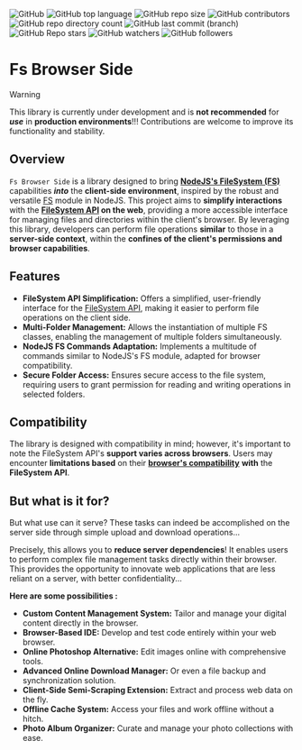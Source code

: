 ![GitHub](https://img.shields.io/github/license/WaRtr0/FsBrowserSide) ![GitHub top language](https://img.shields.io/github/languages/top/WaRtr0/FsBrowserSide) ![GitHub repo size](https://img.shields.io/github/repo-size/WaRtr0/FsBrowserSide) ![GitHub contributors](https://img.shields.io/github/contributors/WaRtr0/FsBrowserSide) ![GitHub repo directory count](https://img.shields.io/github/directory-file-count/WaRtr0/FsBrowserSide) ![GitHub last commit (branch)](https://img.shields.io/github/last-commit/WaRtr0/FsBrowserSide/master) ![GitHub Repo stars](https://img.shields.io/github/stars/WaRtr0/FsBrowserSide) ![GitHub watchers](https://img.shields.io/github/watchers/WaRtr0/FsBrowserSide) ![GitHub followers](https://img.shields.io/github/followers/WaRtr0)

# Fs Browser Side

> [!warning]
> This library is currently under development and is **not recommended** for ***use*** in **production environments**!!! Contributions are welcome to improve its functionality and stability.

## Overview

`Fs Browser Side` is a library designed to bring **[NodeJS's FileSystem (FS)](https://nodejs.org/api/fs.html)** capabilities ___into___ the **client-side environment**, inspired by the robust and versatile [FS](https://nodejs.org/api/fs.html) module in NodeJS. This project aims to **simplify interactions** with the **[FileSystem API](https://developer.mozilla.org/en-US/docs/Web/API/File_System_API) on the web**, providing a more accessible interface for managing files and directories within the client's browser. By leveraging this library, developers can perform file operations **similar** to those in a **server-side context**, within the **confines of the client's permissions and browser capabilities**.

## Features

- **FileSystem API Simplification:** Offers a simplified, user-friendly interface for the [FileSystem API](https://developer.mozilla.org/en-US/docs/Web/API/File_System_API), making it easier to perform file operations on the client side.
- **Multi-Folder Management:** Allows the instantiation of multiple FS classes, enabling the management of multiple folders simultaneously.
- **NodeJS FS Commands Adaptation:** Implements a multitude of commands similar to NodeJS's FS module, adapted for browser compatibility.
- **Secure Folder Access:** Ensures secure access to the file system, requiring users to grant permission for reading and writing operations in selected folders.

## Compatibility

The library is designed with compatibility in mind; however, it's important to note the FileSystem API's **support varies across browsers**. Users may encounter **limitations based** on their **[browser's compatibility](https://developer.mozilla.org/en-US/docs/Web/API/File_System_API#browser_compatibility)** **with** the **FileSystem API**.

## But what is it for?

But what use can it serve? These tasks can indeed be accomplished on the server side through simple upload and download operations...

Precisely, this allows you to **reduce server dependencies**! It enables users to perform complex file management tasks directly within their browser. This provides the opportunity to innovate web applications that are less reliant on a server, with better confidentiality...

**Here are some possibilities :**

- **Custom Content Management System:** Tailor and manage your digital content directly in the browser.
- **Browser-Based IDE:** Develop and test code entirely within your web browser.
- **Online Photoshop Alternative:** Edit images online with comprehensive tools.
- **Advanced Online Download Manager:** Or even a file backup and synchronization solution.
- **Client-Side Semi-Scraping Extension:** Extract and process web data on the fly.
- **Offline Cache System:** Access your files and work offline without a hitch.
- **Photo Album Organizer:** Curate and manage your photo collections with ease.
